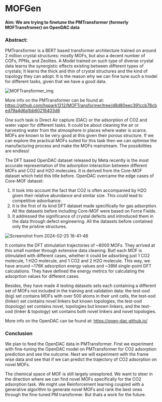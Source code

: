# MOFGen

#### Aim: We are trying to finetune the PMTransformer (formerly MOFTransfromer) on OpenDAC data 

### Abstract:

PMTransformer is a BERT based transformer architecture trained on around 2 million crystal structures: mostly MOFs, but also a decent number of COFs, PPNs, and Zeolites. A Model trained on such type of diverse crystal data learns the synergistic effects existing between different types of crystals; It learns the thick and thin of crystal structures and the kind of topology they can adopt. It is the reason why we can fine tune such a model for different tasks, given that we have a good data.  


![MOFTransformer_img](https://github.com/shazam37/MOF-Generator-/assets/119686545/9f5dbea9-d16e-482b-856a-dd0bb5e8b0b6)


More info on the PMTransformer can be found at: https://github.com/hspark1212/MOFTransformer/tree/d8d80eec391ccb78cbed79a4d6a1bb60216403d6

One such task is Direct Air capture (DAC) or the adsorption of CO2 and water vapor for different tasks. It could be about cleaning the air or harvesting water from the atmosphere in places where water is scarce. MOFs are known to be very good at this given their porous structure. If we can explore the practical MOFs suited for this task then we can optimise the manufacturing process and make the MOFs mainstream. The possibilities are endless!

The DFT based OpenDAC dataset released by Meta recently is the most accurate representation of the adsorption interaction between different MOFs and CO2 and H2O molecules. It is derived from the Core-MOF dataset which held this title before. OpenDAC overcame the edge cases of Core-MOF dataset: 
1. It took into account the fact that CO2 is often accompanied by H2O given their relative abundance and similar size. This could lead to competitive adsorbance.
2. It is the first of its kind DFT dataset made specifically for gas adsorption. All the datasets before including Core-MOF were based on Force Fields. 
3. It addressed the significance of crystal defects and introduced them in the data through defect engineering. All the datasets before contained only the pristine structures.

  
![Screenshot from 2024-02-25 16-41-48](https://github.com/shazam37/MOF-Generator-/assets/119686545/c0e1a774-5a7d-4277-aedb-0e1c751b8a53)


It contains the DFT stimulation trajectories of ~8000 MOFs. They arrived at this small number through extensive data cleaning. But! each MOF is stimulated with different cases, whether it could be adsorbing just 1 CO2 molecule, 1 H2O molecule, and 1 CO2 and 2 H2O molecule. This way, we have around ~176K adsorption energy values and ~38M single-point DFT calculations. They have defined the energy metrics for calculating the adsoprtion values for different cases. 

Besides, they have made 4 testing datasets sets each containing a different set of MOFs not included in the training and validation data: the test-ood (big) set contains MOFs with over 500 atoms in their unit cells, the test-ood (linker) set contains novel linkers but known topologies, the test-ood (topology) set contains novel, topologies but known linkers, and the test-ood (linker & topology) set contains both novel linkers and novel topologies. 

More info on the OpenDAC can be found at: https://open-dac.github.io/

### Conclusion

We plan to feed the OpenDAC data in PMTransformer. First we experiment with fine-tuning the OpenDAC model on PMTransformer for CO2 adsorption prediction and see the outcome. Next we will experiment with the frame wise data and see that if we can predict the trajectory of CO2 adsorption on novel MOFs. 

The chemical space of MOF is still largely unexplored. We want to steer in the direction where we can find novel MOFs specifically for the CO2 adsorption task. We might use Reinforcement learning coupled with a generative algorithm to generate novel MOFs and rank the best ones through the fine-tuned PM transformer. But thats a work for the future. 
